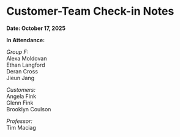 # Customer-Team Check-in Notes

**Date: October 17, 2025**

**In Attendance:**  

*Group F:*   
Alexa Moldovan  
Ethan Langford  
Deran Cross  
Jieun Jang  

*Customers:*  
Angela Fink  
Glenn Fink  
Brooklyn Coulson  

*Professor:*  
Tim Maciag  
